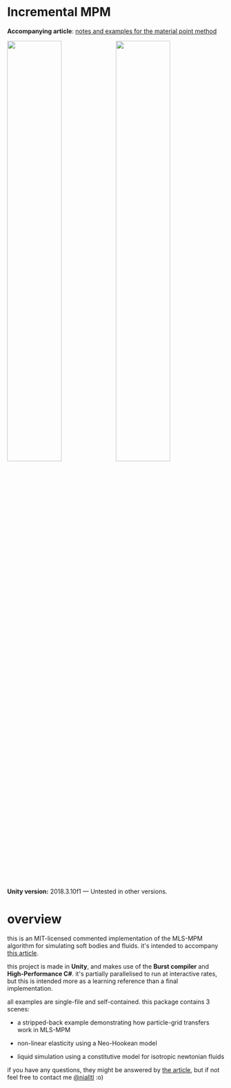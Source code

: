 Incremental MPM
======

**Accompanying article**: [notes and examples for the material point method](https://nialltl.neocities.org/articles/mpm_guide.html)

<img src="https://nialltl.neocities.org/articles/img/mpm_guide/mpm_neohookean.gif" width="50%" /><img src="https://nialltl.neocities.org/articles/img/mpm_guide/mpm_fluid_constitutive_model.gif" width="50%" />

**Unity version:** 2018.3.10f1 — Untested in other versions.

overview
=======

this is an MIT-licensed commented implementation of the MLS-MPM algorithm for simulating soft bodies and fluids. it's intended to accompany [this article](https://nialltl.neocities.org/articles/mpm_guide.html). 

this project is made in **Unity**, and makes use of the **Burst compiler** and **High-Performance C#**. it's partially parallelised to run at interactive rates, but this is intended more as a learning reference than a final implementation.

all examples are single-file and self-contained. this package contains 3 scenes:

* a stripped-back example demonstrating how particle-grid transfers work in MLS-MPM

* non-linear elasticity using a Neo-Hookean model

* liquid simulation using a constitutive model for isotropic newtonian fluids

if you have any questions, they might be answered by [the article](https://nialltl.neocities.org/articles/mpm_guide.html), but if not feel free to contact me [@nialltl](https://twitter.com/nialltl) :o)
